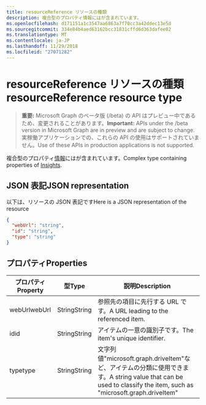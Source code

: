 ```yaml
---
title: resourceReference リソースの種類
description: 複合型のプロパティ情報にはが含まれています。
ms.openlocfilehash: d171151a1c3547aa6863a7f70cc3a42ddec13e5d
ms.sourcegitcommit: 334e84b4aed63162bcc31831cffd6d363dafee02
ms.translationtype: MT
ms.contentlocale: ja-JP
ms.lasthandoff: 11/29/2018
ms.locfileid: "27071282"
---
```

# <a name="resourcereference-resource-type"></a><span data-ttu-id="5e241-103">resourceReference リソースの種類</span><span class="sxs-lookup"><span data-stu-id="5e241-103">resourceReference resource type</span></span>

> <span data-ttu-id="5e241-104">**重要:** Microsoft Graph のベータ版 (/beta) の API はプレビュー中であるため、変更されることがあります。</span><span class="sxs-lookup"><span data-stu-id="5e241-104">**Important:** APIs under the /beta version in Microsoft Graph are in preview and are subject to change.</span></span> <span data-ttu-id="5e241-105">実稼働アプリケーションでの、これらの API の使用はサポートされていません。</span><span class="sxs-lookup"><span data-stu-id="5e241-105">Use of these APIs in production applications is not supported.</span></span>

<span data-ttu-id="5e241-106">複合型のプロパティ[情報](insights.md)にはが含まれています。</span><span class="sxs-lookup"><span data-stu-id="5e241-106">Complex type containing properties of [Insights](insights.md).</span></span>

## <a name="json-representation"></a><span data-ttu-id="5e241-107">JSON 表記</span><span class="sxs-lookup"><span data-stu-id="5e241-107">JSON representation</span></span>

<span data-ttu-id="5e241-108">以下は、リソースの JSON 表記です</span><span class="sxs-lookup"><span data-stu-id="5e241-108">Here is a JSON representation of the resource</span></span>

```json
{
  "webUrl": "string",
  "id": "string",
  "type": "string"
}
```

## <a name="properties"></a><span data-ttu-id="5e241-109">プロパティ</span><span class="sxs-lookup"><span data-stu-id="5e241-109">Properties</span></span>

| <span data-ttu-id="5e241-110">プロパティ</span><span class="sxs-lookup"><span data-stu-id="5e241-110">Property</span></span>      | <span data-ttu-id="5e241-111">型</span><span class="sxs-lookup"><span data-stu-id="5e241-111">Type</span></span>      | <span data-ttu-id="5e241-112">説明</span><span class="sxs-lookup"><span data-stu-id="5e241-112">Description</span></span>  |
| ------------- |-----------| -------------|
| <span data-ttu-id="5e241-113">webUrl</span><span class="sxs-lookup"><span data-stu-id="5e241-113">webUrl</span></span>        | <span data-ttu-id="5e241-114">String</span><span class="sxs-lookup"><span data-stu-id="5e241-114">String</span></span>    | <span data-ttu-id="5e241-115">参照先の項目に先行する URL です。</span><span class="sxs-lookup"><span data-stu-id="5e241-115">A URL leading to the referenced item.</span></span> |
| <span data-ttu-id="5e241-116">id</span><span class="sxs-lookup"><span data-stu-id="5e241-116">id</span></span>            | <span data-ttu-id="5e241-117">String</span><span class="sxs-lookup"><span data-stu-id="5e241-117">String</span></span>    | <span data-ttu-id="5e241-118">アイテムの一意の識別子です。</span><span class="sxs-lookup"><span data-stu-id="5e241-118">The item's unique identifier.</span></span>           |
| <span data-ttu-id="5e241-119">type</span><span class="sxs-lookup"><span data-stu-id="5e241-119">type</span></span>          | <span data-ttu-id="5e241-120">String</span><span class="sxs-lookup"><span data-stu-id="5e241-120">String</span></span>    | <span data-ttu-id="5e241-121">文字列値"microsoft.graph.driveItem"など、アイテムの分類に使用できます。</span><span class="sxs-lookup"><span data-stu-id="5e241-121">A string value that can be used to classify the item, such as "microsoft.graph.driveItem"</span></span> |